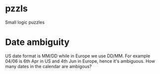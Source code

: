 # pzzls
Small logic puzzles

# Date ambiguity
US date format is MM/DD while in Europe we use DD/MM.
For example 04/06 is 6th Apr in US and 4th Jun in Europe, hence it's ambiguous.
How many dates in the calendar are ambigous?
